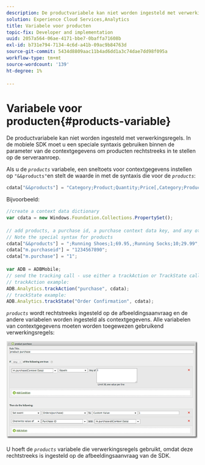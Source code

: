 ```yaml
---
description: De productvariabele kan niet worden ingesteld met verwerkingsregels. In de mobiele SDK moet u een speciale syntaxis gebruiken binnen de parameter van de contextgegevens om producten rechtstreeks in te stellen op de serveraanroep.
solution: Experience Cloud Services,Analytics
title: Variabele voor producten
topic-fix: Developer and implementation
uuid: 2057a564-06ae-4171-bbe7-0baffa71608b
exl-id: b731e794-7134-4c6d-a41b-09ac9b84763d
source-git-commit: 5434d8809aac11b4ad6dd1a3c74dae7dd98f095a
workflow-type: tm+mt
source-wordcount: '139'
ht-degree: 1%

---
```


# Variabele voor producten{#products-variable}

De productvariabele kan niet worden ingesteld met verwerkingsregels. In de mobiele SDK moet u een speciale syntaxis gebruiken binnen de parameter van de contextgegevens om producten rechtstreeks in te stellen op de serveraanroep.

Als u de *`products`* variabele, een sneltoets voor contextgegevens instellen op `"&&products"`en stelt de waarde in met de syntaxis die voor de *`products`*:

```js
cdata["&&products"] = "Category;Product;Quantity;Price[,Category;Product;Quantity;Price]";
```

Bijvoorbeeld:

```js
//create a context data dictionary 
var cdata = new Windows.Foundation.Collections.PropertySet(); 
 
// add products, a purchase id, a purchase context data key, and any other data you want to collect. 
// Note the special syntax for products 
cdata["&&products"] = ";Running Shoes;1;69.95,;Running Socks;10;29.99"; 
cdata["m.purchaseid"] = "1234567890"; 
cdata["m.purchase"] = "1"; 
 
var ADB = ADBMobile; 
// send the tracking call - use either a trackAction or TrackState call. 
// trackAction example: 
ADB.Analytics.trackAction("purchase", cdata); 
// trackState example: 
ADB.Analytics.trackState("Order Confirmation", cdata);
```

*`products`* wordt rechtstreeks ingesteld op de afbeeldingsaanvraag en de andere variabelen worden ingesteld als contextgegevens. Alle variabelen van contextgegevens moeten worden toegewezen gebruikend verwerkingsregels:

![](assets/products-procrules.png)

U hoeft de *`products`* variabele die verwerkingsregels gebruikt, omdat deze rechtstreeks is ingesteld op de afbeeldingsaanvraag van de SDK.
